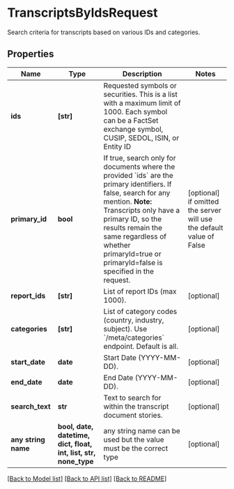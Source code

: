 # TranscriptsByIdsRequest

Search criteria for transcripts based on various IDs and categories.

## Properties
Name | Type | Description | Notes
------------ | ------------- | ------------- | -------------
**ids** | **[str]** | Requested symbols or securities. This is a list with a maximum limit of 1000. Each symbol can be a FactSet exchange symbol, CUSIP, SEDOL, ISIN, or Entity ID | 
**primary_id** | **bool** | If true, search only for documents where the provided &#x60;ids&#x60; are the primary identifiers. If false, search for any mention.  **Note:** Transcripts only have a primary ID, so the results remain the same regardless of whether primaryId&#x3D;true or primaryId&#x3D;false is specified in the request.  | [optional]  if omitted the server will use the default value of False
**report_ids** | **[str]** | List of report IDs (max 1000). | [optional] 
**categories** | **[str]** | List of category codes (country, industry, subject). Use &#x60;/meta/categories&#x60; endpoint. Default is all. | [optional] 
**start_date** | **date** | Start Date (YYYY-MM-DD).  | [optional] 
**end_date** | **date** | End Date (YYYY-MM-DD).  | [optional] 
**search_text** | **str** | Text to search for within the transcript document stories. | [optional] 
**any string name** | **bool, date, datetime, dict, float, int, list, str, none_type** | any string name can be used but the value must be the correct type | [optional]

[[Back to Model list]](../README.md#documentation-for-models) [[Back to API list]](../README.md#documentation-for-api-endpoints) [[Back to README]](../README.md)


